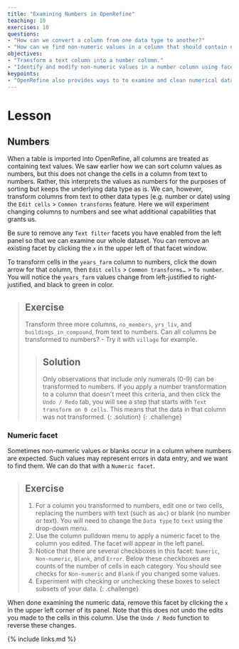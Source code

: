 ```yaml
---
title: "Examining Numbers in OpenRefine"
teaching: 10
exercises: 10
questions:
- "How can we convert a column from one data type to another?"
- "How can we find non-numeric values in a column that should contain numbers?"
objectives:
- "Transform a text column into a number column."
- "Identify and modify non-numeric values in a number column using facets."
keypoints:
- "OpenRefine also provides ways to to examine and clean numerical data."
---
```


# Lesson

## Numbers

When a table is imported into OpenRefine, all columns are treated as containing text values. We saw earlier how we can sort column values as numbers, but this does not change the cells in a column from text to numbers. Rather, this interprets the values as numbers for the purposes of sorting but keeps the underlying data type as is. We can, however, transform columns from text to other data types (e.g. number or date) using the `Edit cells` > `Common transforms` feature. Here we will experiment changing columns to numbers and see what additional capabilities that grants us.

Be sure to remove any `Text filter` facets you have enabled from the left panel so that we can examine our whole dataset. You can remove an existing facet by clicking the `x` in the upper left of that facet window.

To transform cells in the `years_farm` column to numbers, click the down arrow for that column, then `Edit cells` > `Common transforms…` > `To number`. You will notice the `years_farm` values change from left-justified to right-justified, and black to green in color.

> ## Exercise
>
> Transform three more columns, `no_members`, `yrs_liv`, and `buildings_in_compound`, from text to numbers. Can all columns be transformed to numbers? - Try it with `village` for example.
>
> > ## Solution
> >
> > Only observations that include only numerals (0-9) can be transformed to numbers. If you apply a number transformation to
> > a column that doesn't meet this criteria, and then click the `Undo / Redo` tab, you will see a step that starts with
> > `Text transform on 0 cells`. This means that the data in that column was not transformed.
> {: .solution}
{: .challenge}

### Numeric facet
Sometimes non-numeric values or blanks occur in a column where numbers are expected. Such values may represent errors in data entry, and we want to find them.
We can do that with a `Numeric facet`.

> ## Exercise
> 1. For a column you transformed to numbers, edit one or two cells, replacing the numbers with text (such as `abc`) or blank (no number or text). You will need to change the `Data type` to `text` using the drop-down menu.
> 2. Use the column pulldown menu to apply a numeric facet to the column you edited. The facet will appear in the left panel.
> 3. Notice that there are several checkboxes in this facet: `Numeric`, `Non-numeric`, `Blank`, and `Error`. Below these checkboxes are counts of the number of cells in each category. You should see checks for `Non-numeric` and `Blank` if you changed some values.
> 4. Experiment with checking or unchecking these boxes to select subsets of your data.
{: .challenge}

When done examining the numeric data, remove this facet by clicking the `x` in the upper left corner of its panel. Note that this does not undo the edits you made to the cells in this column. Use the `Undo / Redo` function to reverse these changes.

{% include links.md %}
